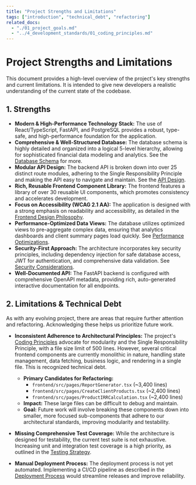 ```yaml
---
title: "Project Strengths and Limitations"
tags: ["introduction", "technical_debt", "refactoring"]
related_docs:
  - "./01_project_goals.md"
  - "../4_development_standards/01_coding_principles.md"
---
```

# Project Strengths and Limitations

This document provides a high-level overview of the project's key strengths and current limitations. It is intended to give new developers a realistic understanding of the current state of the codebase.

## 1. Strengths

- **Modern & High-Performance Technology Stack:** The use of React/TypeScript, FastAPI, and PostgreSQL provides a robust, type-safe, and high-performance foundation for the application.
- **Comprehensive & Well-Structured Database:** The database schema is highly detailed and organized into a logical 5-level hierarchy, allowing for sophisticated financial data modeling and analytics. See the [Database Schema](../3_architecture/03_database_schema.md) for more.
- **Modular API Design:** The backend API is broken down into over 25 distinct route modules, adhering to the Single Responsibility Principle and making the API easy to navigate and maintain. See the [API Design](../3_architecture/04_api_design.md).
- **Rich, Reusable Frontend Component Library:** The frontend features a library of over 30 reusable UI components, which promotes consistency and accelerates development.
- **Focus on Accessibility (WCAG 2.1 AA):** The application is designed with a strong emphasis on readability and accessibility, as detailed in the [Frontend Design Philosophy](../5_frontend_guide/01_design_philosophy.md).
- **Performance-Optimized Data Views:** The database utilizes optimized views to pre-aggregate complex data, ensuring that analytics dashboards and client summary pages load quickly. See [Performance Optimizations](../6_advanced/02_performance_optimizations.md).
- **Security-First Approach:** The architecture incorporates key security principles, including dependency injection for safe database access, JWT for authentication, and comprehensive data validation. See [Security Considerations](../6_advanced/01_security_considerations.md).
- **Well-Documented API:** The FastAPI backend is configured with comprehensive OpenAPI metadata, providing rich, auto-generated interactive documentation for all endpoints.

## 2. Limitations & Technical Debt

As with any evolving project, there are areas that require further attention and refactoring. Acknowledging these helps us prioritize future work.

- **Inconsistent Adherence to Architectural Principles:** The project's [Coding Principles](../4_development_standards/01_coding_principles.md) advocate for modularity and the Single Responsibility Principle, with a file size limit of 500 lines. However, several critical frontend components are currently monolithic in nature, handling state management, data fetching, business logic, and rendering in a single file. This is recognized technical debt.
  - **Primary Candidates for Refactoring:**
    - `frontend/src/pages/ReportGenerator.tsx` (~3,400 lines)
    - `frontend/src/pages/CreateClientProducts.tsx` (~2,400 lines)
    - `frontend/src/pages/ProductIRRCalculation.tsx` (~2,400 lines)
  - **Impact:** These large files can be difficult to debug and maintain.
  - **Goal:** Future work will involve breaking these components down into smaller, more focused sub-components that adhere to our architectural standards, improving modularity and testability.

- **Missing Comprehensive Test Coverage:** While the architecture is designed for testability, the current test suite is not exhaustive. Increasing unit and integration test coverage is a high priority, as outlined in the [Testing Strategy](../4_development_standards/03_testing_strategy.md).
- **Manual Deployment Process:** The deployment process is not yet automated. Implementing a CI/CD pipeline as described in the [Deployment Process](../6_advanced/03_deployment_process.md) would streamline releases and improve reliability. 